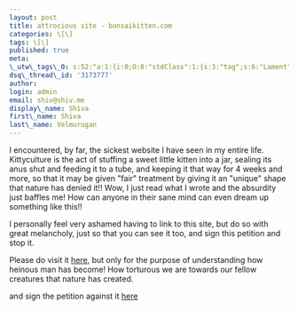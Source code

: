 ```yaml
---
layout: post
title: attrocious site - bonsaikitten.com
categories: \[\]
tags: \[\]
published: true
meta:
\_utw\_tags\_0: s:52:"a:1:{i:0;O:8:"stdClass":1:{s:3:"tag";s:6:"Lament";}}";
dsq\_thread\_id: '3173777'
author:
login: admin
email: shiv@shiv.me
display\_name: Shiva
first\_name: Shiva
last\_name: Velmurugan
---
```


I encountered, by far, the sickest website I have seen in my entire life.  
Kittyculture is the act of stuffing a sweet little kitten into a jar, sealing its anus shut and feeding it to a tube, and keeping it that way for 4 weeks and more, so that it may be given "fair" treatment by giving it an "unique" shape that nature has denied it!! Wow, I just read what I wrote and the absurdity just baffles me! How can anyone in their sane mind can even dream up something like this!!

I personally feel very ashamed having to link to this site, but do so with great melancholy, just so that you can see it too, and sign this petition and stop it.

Please do visit it [here][0], but only for the purpose of understanding how heinous man has become! How torturous we are towards our fellow creatures that nature has created.

and sign the petition against it [here][1]


[0]: http://www.bonsaikitten.com/
[1]: http://www.thepetitionsite.com/takeaction/375646989